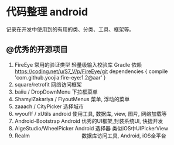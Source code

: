 # 代码整理  android
记录在开发中使用到的有用的类、分类、工具、框架等。

## @优秀的开源项目
1. FireEye                                  常用的验证类型 轻量级输入校验库 
    Gradle 依赖  
    https://coding.net/u/S7_V/p/FireEye/git
    dependencies {
        compile 'com.github.yoojia:fire-eye:1.2@aar'
    }
2. square/retrofit                          网络访问框架  
3. baiiu / DropDownMenu                     下拉框菜单
4. ShamylZakariya / FlyoutMenus             菜单, 浮动的菜单
5. zaaach / CityPicker                      选择城市
6. wyouflf / xUtils                         android 使用工具, 数据库, view, 图片, 网络加载等
7. Android-Bootstrap                        Android 优秀的UI框架,封装系统UI, 快捷开发
8. AigeStudio/WheelPicker                   Android 选择器  类似iOS中UIPickerView
9. Realm                                    数据库访问工具, Android, iOS全平台
